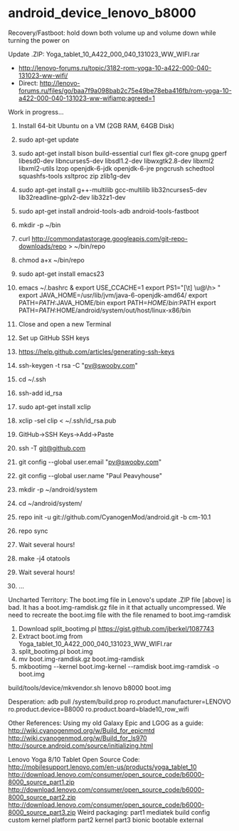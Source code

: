 android_device_lenovo_b8000
===========================

Recovery/Fastboot: hold down both volume up and volume down while turning the power on

Update .ZIP: Yoga_tablet_10_A422_000_040_131023_WW_WIFI.rar 
 * http://lenovo-forums.ru/topic/3182-rom-yoga-10-a422-000-040-131023-ww-wifi/
 * Direct: http://lenovo-forums.ru/files/go/baa7f9a098bab2c75e49be78eba416fb/rom-yoga-10-a422-000-040-131023-ww-wifiamp;agreed=1

Work in progress...

 1. Install 64-bit Ubuntu on a VM (2GB RAM, 64GB Disk) 
 1. sudo apt-get update
 1. sudo apt-get install bison build-essential curl flex git-core gnupg gperf libesd0-dev libncurses5-dev libsdl1.2-dev libwxgtk2.8-dev libxml2 libxml2-utils lzop openjdk-6-jdk openjdk-6-jre pngcrush schedtool squashfs-tools xsltproc zip zlib1g-dev
 1. sudo apt-get install g++-multilib gcc-multilib lib32ncurses5-dev lib32readline-gplv2-dev lib32z1-dev
 1. sudo apt-get install android-tools-adb android-tools-fastboot

 1. mkdir -p ~/bin
 1. curl http://commondatastorage.googleapis.com/git-repo-downloads/repo > ~/bin/repo
 1. chmod a+x ~/bin/repo

 1. sudo apt-get install emacs23
 1. emacs ~/.bashrc & 
  export USE_CCACHE=1 
  export PS1="[\t] \u@\h> " 
  export JAVA_HOME=/usr/lib/jvm/java-6-openjdk-amd64/ 
  export PATH=$PATH:$JAVA_HOME/bin 
  export PATH=$HOME/bin:$PATH 
  export PATH=$PATH:$HOME/android/system/out/host/linux-x86/bin 
 1. Close and open a new Terminal
 1. Set up GitHub SSH keys
   1. https://help.github.com/articles/generating-ssh-keys
   1. ssh-keygen -t rsa -C "pv@swooby.com"
   1. cd ~/.ssh
   1. ssh-add id_rsa
   1. sudo apt-get install xclip
   1. xclip -sel clip < ~/.ssh/id_rsa.pub
   1. GitHub->SSH Keys->Add->Paste
   1. ssh -T git@github.com
 1. git config --global user.email "pv@swooby.com"
 1. git config --global user.name "Paul Peavyhouse"

 1. mkdir -p ~/android/system
 1. cd ~/android/system/
 1. repo init -u git://github.com/CyanogenMod/android.git -b cm-10.1
 1. repo sync

 1. Wait several hours!

 1. make -j4 otatools

 1. Wait several hours!

 1. ...

Uncharted Territory:
The boot.img file in Lenovo's update .ZIP file [above] is bad.
It has a boot.img-ramdisk.gz file in it that actually uncompressed.
We need to recreate the boot.img file with the file renamed to boot.img-ramdisk
 1. Download split_bootimg.pl https://gist.github.com/jberkel/1087743
 1. Extract boot.img from Yoga_tablet_10_A422_000_040_131023_WW_WIFI.rar
 1. split_bootimg.pl boot.img
 1. mv boot.img-ramdisk.gz boot.img-ramdisk
 1. mkbootimg --kernel boot.img-kernel --ramdisk boot.img-ramdisk -o boot.img

build/tools/device/mkvendor.sh lenovo b8000 boot.img


Desperation:
adb pull /system/build.prop
ro.product.manufacturer=LENOVO
ro.product.device=B8000
ro.product.board=blade10_row_wifi

Other References:
Using my old Galaxy Epic and LGOG as a guide:
http://wiki.cyanogenmod.org/w/Build_for_epicmtd
http://wiki.cyanogenmod.org/w/Build_for_ls970
http://source.android.com/source/initializing.html

Lenovo Yoga 8/10 Tablet Open Source Code:
http://mobilesupport.lenovo.com/en-us/products/yoga_tablet_10
http://download.lenovo.com/consumer/open_source_code/b6000-8000_source_part1.zip
http://download.lenovo.com/consumer/open_source_code/b6000-8000_source_part2.zip
http://download.lenovo.com/consumer/open_source_code/b6000-8000_source_part3.zip
Weird packaging:
	part1
		mediatek
			build
			config
			custom
			kernel
			platform
	part2
		kernel
	part3
		bionic
		bootable
		external

